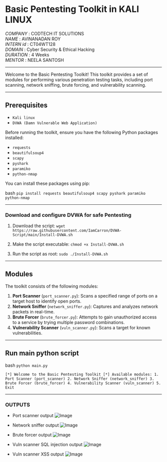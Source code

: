 # Basic Pentesting Toolkit in KALI LINUX

*COMPANY* : CODTECH IT SOLUTIONS<br>
*NAME* : AVINANADAN ROY<br>
*INTERN id* : CT04WT128<br>
*DOMAIN* : Cyber Security & Ethical Hacking<br>
*DURATION* : 4 Weeks<br>
*MENTOR* : NEELA SANTOSH<br>

---

Welcome to the Basic Pentesting Toolkit! This toolkit provides a set of modules for performing various penetration testing tasks, including port scanning, network sniffing, brute forcing, and vulnerability scanning.

---

## Prerequisites

- `Kali linux`
- `DVWA (Damn Vulnerable Web Application)`

Before running the toolkit, ensure you have the following Python packages installed:

- `requests`
- `beautifulsoup4`
- `scapy`
- `pyshark`
- `paramiko`
- `python-nmap`

You can install these packages using pip:

bash
`pip install requests beautifulsoup4 scapy pyshark paramiko python-nmap`

---

### Download and configure DVWA for safe Pentesting

1. Download the script:
    `wget https://raw.githubusercontent.com/IamCarron/DVWA-Script/main/Install-DVWA.sh`

2. Make the script executable: 
    `chmod +x Install-DVWA.sh`

3. Run the script as root:
    `sudo ./Install-DVWA.sh`

---

## Modules

The toolkit consists of the following modules:

1. **Port Scanner** (`port_scanner.py`): Scans a specified range of ports on a target host to identify open ports.
2. **Network Sniffer** (`network_sniffer.py`): Captures and analyzes network packets in real-time.
3. **Brute Forcer** (`brute_forcer.py`): Attempts to gain unauthorized access to a service by trying multiple password combinations.
4. **Vulnerability Scanner** (`vuln_scanner.py`): Scans a target for known vulnerabilities.

---

## Run main python script

bash
`python main.py`

`[*] Welcome to the Basic Pentesting Toolkit
[*] Available modules:
    1. Port Scanner (port_scanner)
    2. Network Sniffer (network_sniffer)
    3. Brute Forcer (brute_forcer)
    4. Vulnerability Scanner (vuln_scanner)
    5. Exit`

---

### OUTPUTS

- Port scanner output
![Image](https://github.com/user-attachments/assets/77eac633-0e9f-4daf-ac70-e3fdecc8eb3c)

- Network sniffer output
![Image](https://github.com/user-attachments/assets/69fcecae-fcdc-4dab-aab6-81c267a50ad7)

- Brute forcer output
![Image](https://github.com/user-attachments/assets/f18e9f57-93f3-4a18-b5c0-714485f90d7d)

- Vuln scanner SQL injection output
![Image](https://github.com/user-attachments/assets/ab292ec1-c82f-4a0c-ab20-e27aafd5a26c)

- Vuln scanner XSS output
![Image](https://github.com/user-attachments/assets/1ef4d29f-c23c-4d4e-8c5c-870269b09fd7)
